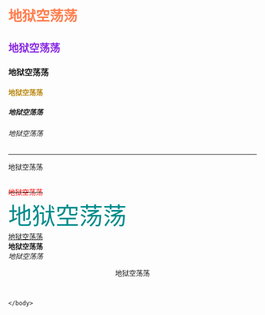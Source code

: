 
<!DOCTYPE html>
<html>
	<head>
		<meta charset="UTF-8">
		<title></title>
	</head>
	<body>
		<h1><font color="coral" face="仿宋">地狱空荡荡</font></h1>
		<h2><font color="blueviolet">地狱空荡荡</font></h2>
		<h3><font face="宋体">地狱空荡荡</font></h3>
		<h4><font color="darkgoldenrod">地狱空荡荡</font></h4>
		<h5>地狱空荡荡</h5>
		<h6>地狱空荡荡</h6>
		<hr color="darkorange>
		<p align="center">地狱空荡荡</p></br>
		<del><font color="red">地狱空荡荡</font></del></br>
		<font color="darkcyan" size="7" face="楷体" >地狱空荡荡</font></br>
		<a href="https://www.xtu.edu.cn/">地狱空荡荡</a></br>
		<strong>地狱空荡荡</strong></br>
		<em>地狱空荡荡</em>
		<p align="center">地狱空荡荡</p></br>
		
		
	</body>
</html>
